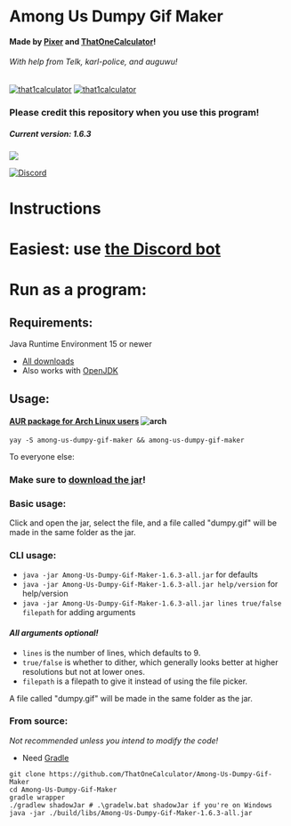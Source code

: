 # Among Us Dumpy Gif Maker
#### Made by [Pixer](https://twitter.com/pixer415) and [ThatOneCalculator](https://twitter.com/that1calculator)!
###### With help from Telk, karl-police, and auguwu!
<p align="left"> <a href="https://twitter.com/that1calculator" target="blank"><img src="https://img.shields.io/twitter/follow/that1calculator?logo=twitter&style=for-the-badge" alt="that1calculator"/></a>
 <a href="https://twitter.com/pixer415" target="blank"><img src="https://img.shields.io/twitter/follow/pixer415?logo=twitter&style=for-the-badge" alt="that1calculator"/></a></p>

### Please credit this repository when you use this program!
##### Current version: 1.6.3

![](https://cdn.discordapp.com/attachments/810799100940255260/847265488005758996/ezgif-5-d8fc3263de91.gif)

[![Discord](https://discordapp.com/api/guilds/849516341933506561/embed.png?style=banner2)](https://discord.gg/VRawXXybvd)

# Instructions

# Easiest: use [the Discord bot](https://discord.com/api/oauth2/authorize?client_id=847164104161361921&permissions=117760&scope=bot%20applications.commands)

# Run as a program:
## Requirements:
Java Runtime Environment 15 or newer
- [All downloads](https://www.oracle.com/java/technologies/javase-jdk16-downloads.html)
- Also works with [OpenJDK](https://adoptopenjdk.net/?variant=openjdk16&jvmVariant=hotspot)

## Usage:

#### [AUR package for Arch Linux users](https://aur.archlinux.org/packages/among-us-dumpy-gif-maker/) ![arch](https://media.discordapp.net/attachments/810799100940255260/838491685892784178/ezgif-6-fd025aa8c722.png)
`yay -S among-us-dumpy-gif-maker && among-us-dumpy-gif-maker`

To everyone else:

### Make sure to [download the jar](https://github.com/ThatOneCalculator/Among-Us-Dumpy-Gif-Maker/releases/download/v1.6.3/Among-Us-Dumpy-Gif-Maker-1.6.3-all.jar)!

### Basic usage:
Click and open the jar, select the file, and a file called "dumpy.gif" will be made in the same folder as the jar.

### CLI usage:
- `java -jar Among-Us-Dumpy-Gif-Maker-1.6.3-all.jar` for defaults
- `java -jar Among-Us-Dumpy-Gif-Maker-1.6.3-all.jar help/version` for help/version
- `java -jar Among-Us-Dumpy-Gif-Maker-1.6.3-all.jar lines true/false filepath` for adding arguments


#### ***All arguments optional!***
- `lines` is the number of lines, which defaults to 9.
- `true/false` is whether to dither, which generally looks better at higher resolutions but not at lower ones.
- `filepath` is a filepath to give it instead of using the file picker.

A file called "dumpy.gif" will be made in the same folder as the jar.

### From source:
*Not recommended unless you intend to modify the code!*
- Need [Gradle](https://gradle.org/)
```
git clone https://github.com/ThatOneCalculator/Among-Us-Dumpy-Gif-Maker
cd Among-Us-Dumpy-Gif-Maker
gradle wrapper
./gradlew shadowJar # .\gradelw.bat shadowJar if you're on Windows
java -jar ./build/libs/Among-Us-Dumpy-Gif-Maker-1.6.3-all.jar
```
